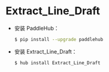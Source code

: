 # Extract_Line_Draft
* 安装 PaddleHub：

    ```bash
    $ pip install --upgrade paddlehub
    ```

* 安装 Extract_Line_Draft：

    ```bash
    $ hub install Extract_Line_Draft
    ```

